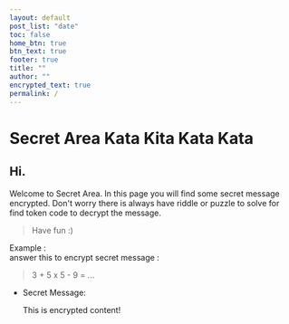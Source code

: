 ```yaml
---
layout: default
post_list: "date"
toc: false
home_btn: true
btn_text: true
footer: true
title: ""
author: ""
encrypted_text: true
permalink: /
---
```


# Secret Area Kata Kita Kata Kata

##  Hi.
Welcome to Secret Area. In this page you will find some secret message encrypted. Don't worry there is always have riddle or puzzle to solve for find token code to decrypt the message.  
>Have fun :)

Example :  
answer this to encrypt secret message : 
>3 + 5 x 5 - 9 = ...
* Secret Message: 
  <p class="encrypted" id="UL+xsmIBTtgj3cUcsjUjpwgIjSZTsGlz4loTiOPFQ7XS+8n8BKR/7wOKUp5mobbpyzm9AGXINjU12g1LoEnncDgd7WqHIO6JFwavaV/VGHlpkJfGMUKaU=">This is encrypted content!</p>

